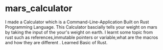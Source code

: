 # mars_calculator
I made a Calculator which is a Command-Line-Application Built on Rust Programming Language.
This Calculator bascially tells your weight on mars by taking the input of the your's weight on earth.
I learnt some topic from rust such as references,immutable pointers or variable,what are the macros and how they are different .
Learned Basic of Rust.
